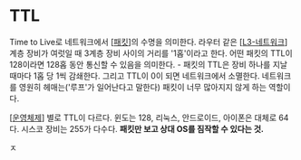 # TTL

Time to Live로 네트워크에서 [[패킷]]의 수명을 의미한다.
라우터 같은 [[L3-네트워크]] 계층 장비가 여럿일 때 3계층 장비 사이의 거리를 '1홉'이라고 한다. 어떤 패킷의 TTL이 128이라면 128홉 동안 통신할 수 있음을 의미한다. - 패킷의 TTL은 장비 하나를 지날 때마다 1홉 당 1씩 감쇄한다. 그리고 TTL이 0이 되면 네트워크에서 소멸한다.
네트워크를 영원히 헤매는('루프'가 일어난다고 말한다) 패킷이 너무 많아지지 않게 하는 역할이다.

[[운영체제]] 별로 TTL이 다르다. 윈도는 128, 리눅스, 안드로이드, 아이폰은 대체로 64다. 시스코 장비는 255가 다수다. **패킷만 보고 상대 OS를 짐작할 수 있다는 것.** 

ㅈ

[//begin]: # "Autogenerated link references for markdown compatibility"
[패킷]: 패킷.md "패킷"
[L3-네트워크]: L3-네트워크.md "L3-네트워크"
[운영체제]: 운영체제.md "운영체제"
[//end]: # "Autogenerated link references"